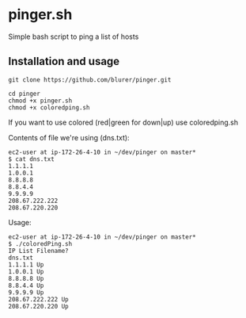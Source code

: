 # pinger.sh
Simple bash script to ping a list of hosts

## Installation and usage
``git clone https://github.com/blurer/pinger.git``

```
cd pinger
chmod +x pinger.sh
chmod +x coloredping.sh
```

If you want to use colored (red|green for down|up) use coloredping.sh


Contents of file we're using (dns.txt):
```
ec2-user at ip-172-26-4-10 in ~/dev/pinger on master*
$ cat dns.txt
1.1.1.1
1.0.0.1
8.8.8.8
8.8.4.4
9.9.9.9
208.67.222.222
208.67.220.220
```
Usage:

```
ec2-user at ip-172-26-4-10 in ~/dev/pinger on master*
$ ./coloredPing.sh
IP List Filename?
dns.txt
1.1.1.1 Up
1.0.0.1 Up
8.8.8.8 Up
8.8.4.4 Up
9.9.9.9 Up
208.67.222.222 Up
208.67.220.220 Up

```
